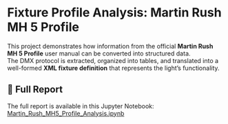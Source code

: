 # Fixture Profile Analysis: Martin Rush MH 5 Profile

This project demonstrates how information from the official **Martin Rush MH 5 Profile** user manual can be converted into structured data.  
The DMX protocol is extracted, organized into tables, and translated into a well-formed **XML fixture definition** that represents the light’s functionality.


## 📄 Full Report

The full report is available in this Jupyter Notebook:  [Martin_Rush_MH5_Profile_Analysis.ipynb](Martin_Rush_MH5_Profile_.ipynb)
